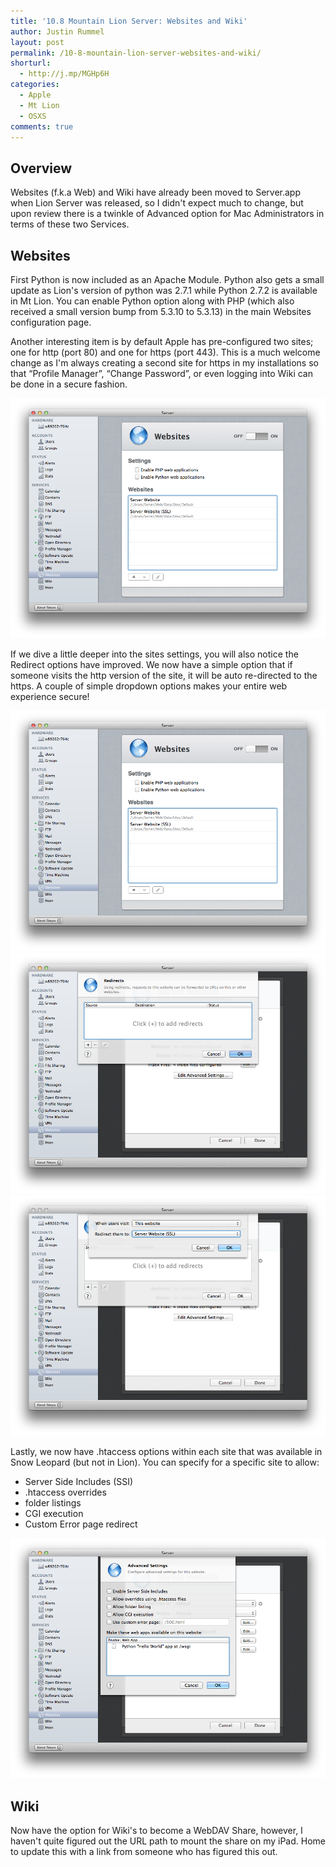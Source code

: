 ```yaml
---
title: '10.8 Mountain Lion Server: Websites and Wiki'
author: Justin Rummel
layout: post
permalink: /10-8-mountain-lion-server-websites-and-wiki/
shorturl:
  - http://j.mp/MGHp6H
categories:
  - Apple
  - Mt Lion
  - OSXS
comments: true
---
```

Overview
--------
Websites (f.k.a Web) and Wiki have already been moved to Server.app when Lion Server was released, so I didn't expect much to change, but upon review there is a twinkle of Advanced option for Mac Administrators in terms of these two Services.

Websites
--------
First Python is now included as an Apache Module. Python also gets a small update as Lion's version of python was 2.7.1 while Python 2.7.2 is available in Mt Lion. You can enable Python option along with PHP (which also received a small version bump from 5.3.10 to 5.3.13) in the main Websites configuration page.

Another interesting item is by default Apple has pre-configured two sites; one for http (port 80) and one for https (port 443). This is a much welcome change as I'm always creating a second site for https in my installations so that “Profile Manager”, “Change Password”, or even logging into Wiki can be done in a secure fashion.

![mtl-web][mtl-web1]

[mtl-web1]: /images/2012/07/1-mtl-web.png

If we dive a little deeper into the sites settings, you will also notice the Redirect options have improved. We now have a simple option that if someone visits the http version of the site, it will be auto re-directed to the https. A couple of simple dropdown options makes your entire web experience secure!

![mtl-web1][mtl-web1]
![mtl-web2][mtl-web2]
![mtl-web3][mtl-web3]

[mtl-web1]: /images/2012/07/2-mtl-web.png
[mtl-web2]: /images/2012/07/3-mtl-web.png
[mtl-web3]: /images/2012/07/4-mtl-web.png

Lastly, we now have .htaccess options within each site that was available in Snow Leopard (but not in Lion). You can specify for a specific site to allow:

*   Server Side Includes (SSI)
*   .htaccess overrides
*   folder listings
*   CGI execution
*   Custom Error page redirect

![mtl-web5][mtl-web5]

[mtl-web5]: /images/2012/07/5-mtl-web.png

Wiki
----
Now have the option for Wiki's to become a WebDAV Share, however, I haven't quite figured out the URL path to mount the share on my iPad. Home to update this with a link from someone who has figured this out.
